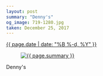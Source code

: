 ```yaml
---
layout: post
summary: "Denny's"
og_image: 719-1280.jpg
taken: December 25, 2017
---
```


<div class="post">
 <time>
  <a href="/719">
   {{ page.date | date: "%B %-d, %Y" }}
  </a>
 </time>
 <a href="/719">
  <figure data-taken="12/25/2017">
   <img alt="{{ page.summary }}" sizes="(min-width: 700px) 50vw, calc(100vw - 2rem)" src="{{ site.assets_url }}/719-640.jpg" srcset="{{ site.assets_url }}/719-320.jpg 320w, {{ site.assets_url }}/719-640.jpg 640w, {{ site.assets_url }}/719-960.jpg 960w, {{ site.assets_url }}/719-1280.jpg 1280w"/>
  </figure>
 </a>
 <span>
  Denny's
 </span>
</div>
